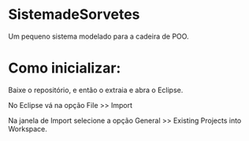 # SistemadeSorvetes
Um pequeno sistema modelado para a cadeira de POO.



# Como inicializar: 

Baixe o repositório, e então o extraia e abra o Eclipse.

No Eclipse vá na opção File >> Import

Na janela de Import selecione a opção General >> Existing Projects into Workspace.

